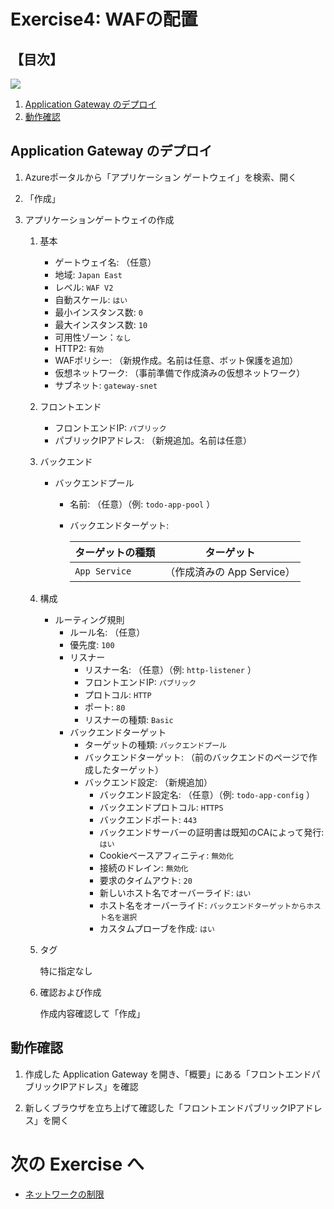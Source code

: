 # Exercise4: WAFの配置

## 【目次】

![](images/ex01-0000-sqldb-create.png)

1. [Application Gateway のデプロイ]()
1. [動作確認]()


## Application Gateway のデプロイ

1. Azureポータルから「アプリケーション ゲートウェイ」を検索、開く

1. 「作成」

1. アプリケーションゲートウェイの作成

    1. 基本

        * ゲートウェイ名: （任意）
        * 地域: `Japan East`
        * レベル: `WAF V2`
        * 自動スケール: `はい`
        * 最小インスタンス数: `0`
        * 最大インスタンス数: `10`
        * 可用性ゾーン：`なし`
        * HTTP2: `有効`
        * WAFポリシー: （新規作成。名前は任意、ボット保護を追加）
        * 仮想ネットワーク: （事前準備で作成済みの仮想ネットワーク）
        * サブネット: `gateway-snet`

    1. フロントエンド

        * フロントエンドIP: `パブリック`
        * パブリックIPアドレス: （新規追加。名前は任意）

    1. バックエンド

        * バックエンドプール
            * 名前: （任意）（例: `todo-app-pool` ）
            * バックエンドターゲット: 

                |ターゲットの種類|ターゲット|
                |---|---|
                | `App Service` | （作成済みの App Service） |

    1. 構成

        * ルーティング規則
            * ルール名: （任意）
            * 優先度: `100`
            * リスナー
                * リスナー名: （任意）（例: `http-listener` ）
                * フロントエンドIP: `パブリック`
                * プロトコル: `HTTP`
                * ポート: `80`
                * リスナーの種類: `Basic`
            * バックエンドターゲット
                * ターゲットの種類: `バックエンドプール`
                * バックエンドターゲット: （前のバックエンドのページで作成したターゲット）
                * バックエンド設定: （新規追加）
                    * バックエンド設定名: （任意）（例: `todo-app-config` ）
                    * バックエンドプロトコル: `HTTPS`
                    * バックエンドポート: `443`
                    * バックエンドサーバーの証明書は既知のCAによって発行: `はい`
                    * Cookieベースアフィニティ: `無効化`
                    * 接続のドレイン: `無効化`
                    * 要求のタイムアウト: `20`
                    * 新しいホスト名でオーバーライド: `はい`
                    * ホスト名をオーバーライド: `バックエンドターゲットからホスト名を選択`
                    * カスタムプローブを作成: `はい`

    1. タグ

        特に指定なし

    1. 確認および作成

        作成内容確認して「作成」



## 動作確認

1. 作成した Application Gateway を開き、「概要」にある「フロントエンドパブリックIPアドレス」を確認

1. 新しくブラウザを立ち上げて確認した「フロントエンドパブリックIPアドレス」を開く


# 次の Exercise へ

* [ネットワークの制限](exercise05.md)
